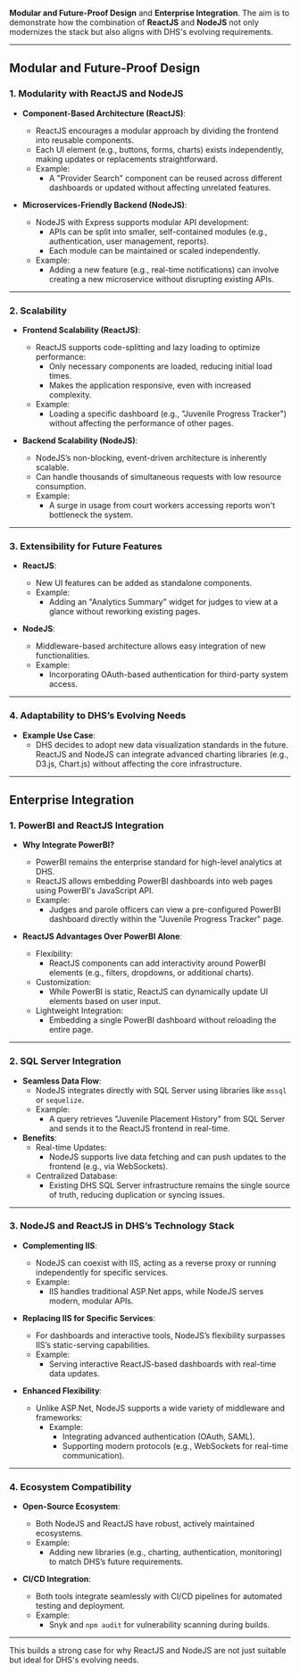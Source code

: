 **Modular and Future-Proof Design** and **Enterprise Integration**. The aim is to demonstrate how the combination of **ReactJS** and **NodeJS** not only modernizes the stack but also aligns with DHS's evolving requirements.

---

## **Modular and Future-Proof Design**

### **1. Modularity with ReactJS and NodeJS**
- **Component-Based Architecture (ReactJS)**:
  - ReactJS encourages a modular approach by dividing the frontend into reusable components.
  - Each UI element (e.g., buttons, forms, charts) exists independently, making updates or replacements straightforward.
  - Example:
    - A "Provider Search" component can be reused across different dashboards or updated without affecting unrelated features.

- **Microservices-Friendly Backend (NodeJS)**:
  - NodeJS with Express supports modular API development:
    - APIs can be split into smaller, self-contained modules (e.g., authentication, user management, reports).
    - Each module can be maintained or scaled independently.
  - Example:
    - Adding a new feature (e.g., real-time notifications) can involve creating a new microservice without disrupting existing APIs.

---

### **2. Scalability**
- **Frontend Scalability (ReactJS)**:
  - ReactJS supports code-splitting and lazy loading to optimize performance:
    - Only necessary components are loaded, reducing initial load times.
    - Makes the application responsive, even with increased complexity.
  - Example:
    - Loading a specific dashboard (e.g., "Juvenile Progress Tracker") without affecting the performance of other pages.

- **Backend Scalability (NodeJS)**:
  - NodeJS’s non-blocking, event-driven architecture is inherently scalable.
  - Can handle thousands of simultaneous requests with low resource consumption.
  - Example:
    - A surge in usage from court workers accessing reports won't bottleneck the system.

---

### **3. Extensibility for Future Features**
- **ReactJS**:
  - New UI features can be added as standalone components.
  - Example:
    - Adding an "Analytics Summary" widget for judges to view at a glance without reworking existing pages.

- **NodeJS**:
  - Middleware-based architecture allows easy integration of new functionalities.
  - Example:
    - Incorporating OAuth-based authentication for third-party system access.

---

### **4. Adaptability to DHS’s Evolving Needs**
- **Example Use Case**:
  - DHS decides to adopt new data visualization standards in the future. ReactJS and NodeJS can integrate advanced charting libraries (e.g., D3.js, Chart.js) without affecting the core infrastructure.

---

## **Enterprise Integration**

### **1. PowerBI and ReactJS Integration**
- **Why Integrate PowerBI?**
  - PowerBI remains the enterprise standard for high-level analytics at DHS.
  - ReactJS allows embedding PowerBI dashboards into web pages using PowerBI's JavaScript API.
  - Example:
    - Judges and parole officers can view a pre-configured PowerBI dashboard directly within the "Juvenile Progress Tracker" page.

- **ReactJS Advantages Over PowerBI Alone**:
  - Flexibility:
    - ReactJS components can add interactivity around PowerBI elements (e.g., filters, dropdowns, or additional charts).
  - Customization:
    - While PowerBI is static, ReactJS can dynamically update UI elements based on user input.
  - Lightweight Integration:
    - Embedding a single PowerBI dashboard without reloading the entire page.

---

### **2. SQL Server Integration**
- **Seamless Data Flow**:
  - NodeJS integrates directly with SQL Server using libraries like `mssql` or `sequelize`.
  - Example:
    - A query retrieves "Juvenile Placement History" from SQL Server and sends it to the ReactJS frontend in real-time.
- **Benefits**:
  - Real-time Updates:
    - NodeJS supports live data fetching and can push updates to the frontend (e.g., via WebSockets).
  - Centralized Database:
    - Existing DHS SQL Server infrastructure remains the single source of truth, reducing duplication or syncing issues.

---

### **3. NodeJS and ReactJS in DHS’s Technology Stack**
- **Complementing IIS**:
  - NodeJS can coexist with IIS, acting as a reverse proxy or running independently for specific services.
  - Example:
    - IIS handles traditional ASP.Net apps, while NodeJS serves modern, modular APIs.

- **Replacing IIS for Specific Services**:
  - For dashboards and interactive tools, NodeJS’s flexibility surpasses IIS’s static-serving capabilities.
  - Example:
    - Serving interactive ReactJS-based dashboards with real-time data updates.

- **Enhanced Flexibility**:
  - Unlike ASP.Net, NodeJS supports a wide variety of middleware and frameworks:
    - Example:
      - Integrating advanced authentication (OAuth, SAML).
      - Supporting modern protocols (e.g., WebSockets for real-time communication).

---

### **4. Ecosystem Compatibility**
- **Open-Source Ecosystem**:
  - Both NodeJS and ReactJS have robust, actively maintained ecosystems.
  - Example:
    - Adding new libraries (e.g., charting, authentication, monitoring) to match DHS’s future requirements.

- **CI/CD Integration**:
  - Both tools integrate seamlessly with CI/CD pipelines for automated testing and deployment.
  - Example:
    - Snyk and `npm audit` for vulnerability scanning during builds.

---

This builds a strong case for why ReactJS and NodeJS are not just suitable but ideal for DHS's evolving needs. 